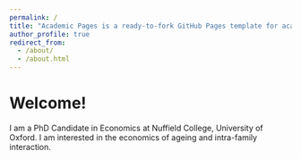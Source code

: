 ```yaml
---
permalink: /
title: "Academic Pages is a ready-to-fork GitHub Pages template for academic personal websites"
author_profile: true
redirect_from: 
  - /about/
  - /about.html
---
```



Welcome!
======
I am a PhD Candidate in Economics at Nuffield College, University of Oxford. I am interested in the economics of ageing and intra-family interaction.
